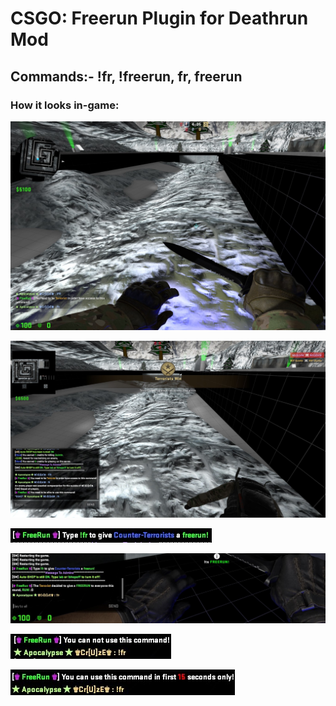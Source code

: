 # CSGO: Freerun Plugin for Deathrun Mod
## Commands:- !fr, !freerun, fr, freerun
### How it looks in-game:
![](fr1.jpg)

![](fr2.jpg)

![](fr3.jpg)

![](fr4.jpg)

![](fr5.jpg)

![](fr6.jpg)
